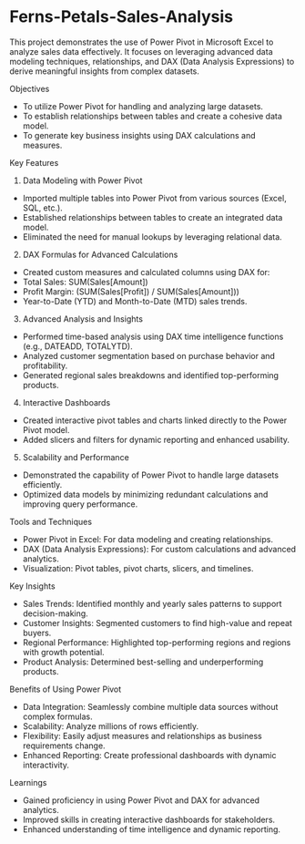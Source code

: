 # Ferns-Petals-Sales-Analysis
This project demonstrates the use of Power Pivot in Microsoft Excel to analyze sales data effectively. It focuses on leveraging advanced data modeling techniques, relationships, and DAX (Data Analysis Expressions) to derive meaningful insights from complex datasets.

Objectives
- To utilize Power Pivot for handling and analyzing large datasets.
- To establish relationships between tables and create a cohesive data model.
- To generate key business insights using DAX calculations and measures.

Key Features 

1. Data Modeling with Power Pivot
- Imported multiple tables into Power Pivot from various sources (Excel, SQL, etc.).
- Established relationships between tables to create an integrated data model.
- Eliminated the need for manual lookups by leveraging relational data.
  
2. DAX Formulas for Advanced Calculations
- Created custom measures and calculated columns using DAX for:
- Total Sales: SUM(Sales[Amount])
- Profit Margin: (SUM(Sales[Profit]) / SUM(Sales[Amount]))
- Year-to-Date (YTD) and Month-to-Date (MTD) sales trends.
  
3. Advanced Analysis and Insights
- Performed time-based analysis using DAX time intelligence functions (e.g., DATEADD, TOTALYTD).
- Analyzed customer segmentation based on purchase behavior and profitability.
- Generated regional sales breakdowns and identified top-performing products.
  
4. Interactive Dashboards
- Created interactive pivot tables and charts linked directly to the Power Pivot model.
- Added slicers and filters for dynamic reporting and enhanced usability.

5. Scalability and Performance
- Demonstrated the capability of Power Pivot to handle large datasets efficiently.
- Optimized data models by minimizing redundant calculations and improving query performance.

Tools and Techniques
- Power Pivot in Excel: For data modeling and creating relationships.
- DAX (Data Analysis Expressions): For custom calculations and advanced analytics.
- Visualization: Pivot tables, pivot charts, slicers, and timelines.

Key Insights
- Sales Trends: Identified monthly and yearly sales patterns to support decision-making.
- Customer Insights: Segmented customers to find high-value and repeat buyers.
- Regional Performance: Highlighted top-performing regions and regions with growth potential.
- Product Analysis: Determined best-selling and underperforming products.

Benefits of Using Power Pivot
- Data Integration: Seamlessly combine multiple data sources without complex formulas.
- Scalability: Analyze millions of rows efficiently.
- Flexibility: Easily adjust measures and relationships as business requirements change.
- Enhanced Reporting: Create professional dashboards with dynamic interactivity.

Learnings
- Gained proficiency in using Power Pivot and DAX for advanced analytics.
- Improved skills in creating interactive dashboards for stakeholders.
- Enhanced understanding of time intelligence and dynamic reporting.



